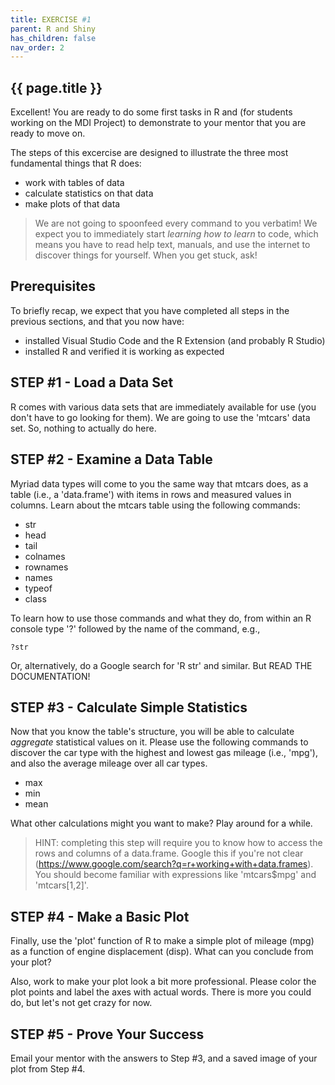```yaml
---
title: EXERCISE #1
parent: R and Shiny
has_children: false
nav_order: 2
---
```


## {{ page.title }}

Excellent! You are ready to do some first tasks in R and 
(for students working on the MDI Project) to demonstrate to your
mentor that you are ready to move on.

The steps of this excercise are designed to illustrate
the three most fundamental things that R does:

- work with tables of data
- calculate statistics on that data
- make plots of that data

> We are not going to spoonfeed every command to you verbatim! 
> We expect you to immediately start _learning how to learn_ to code, 
> which means you have to read help text, manuals, and use the internet
> to discover things for yourself. When you get stuck, ask!

## Prerequisites

To briefly recap, we expect that you have completed all steps
in the previous sections, and that you now have:

- installed Visual Studio Code and the R Extension (and probably R Studio)
- installed R and verified it is working as expected

## STEP #1 - Load a Data Set

R comes with various data sets that are immediately available 
for use (you don't have to go looking for them). We are going to
use the 'mtcars' data set. So, nothing to actually do here.

## STEP #2 - Examine a Data Table

Myriad data types will come to you the same way that mtcars does,
as a table (i.e., a 'data.frame') with items in rows and measured values in columns. Learn
about the mtcars table using the following commands:

- str
- head
- tail
- colnames
- rownames
- names
- typeof
- class

To learn how to use those commands and what they do, from within an R console type
'?' followed by the name of the command, e.g.,

```
?str
```

Or, alternatively, do a Google search for 'R str' and similar. But READ THE DOCUMENTATION!

## STEP #3 - Calculate Simple Statistics

Now that you know the table's structure, you will be able to 
calculate _aggregate_ statistical values on it. Please 
use the following commands to discover the car type with the
highest and lowest gas mileage (i.e., 'mpg'), and also the average
mileage over all car types.

- max
- min
- mean

What other calculations might you want to make? Play around for a while.

> HINT: completing this step will require you to know how to access the 
> rows and columns of a data.frame. 
> Google this if you're not clear (<https://www.google.com/search?q=r+working+with+data.frames>). 
> You should become familiar with expressions like 'mtcars$mpg' and 'mtcars[1,2]'.


## STEP #4 - Make a Basic Plot

Finally, use the 'plot' function of R to make a simple plot of mileage (mpg)
as a function of engine displacement (disp).  What can you conclude from your plot?

Also, work to make your plot look a bit more professional. Please color the plot points and label the axes with actual words.  There is more you could do, but let's not get crazy for now.

## STEP #5 - Prove Your Success

Email your mentor with the answers to Step #3, and a saved image of your plot
from Step #4. 
